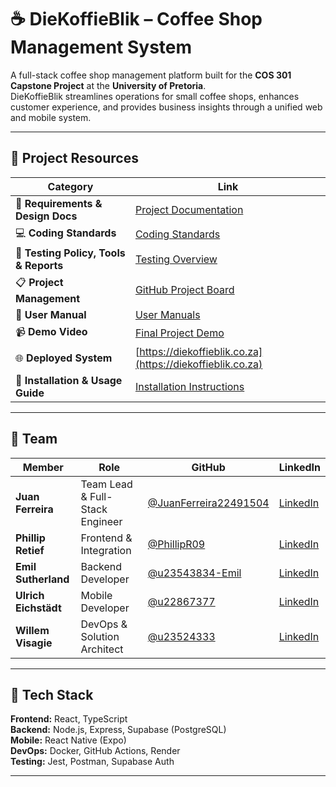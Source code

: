 # ☕ DieKoffieBlik – Coffee Shop Management System

A full-stack coffee shop management platform built for the **COS 301 Capstone Project** at the **University of Pretoria**.  
DieKoffieBlik streamlines operations for small coffee shops, enhances customer experience, and provides business insights through a unified web and mobile system.

---

## 🔗 Project Resources

| Category | Link |
|-----------|------|
| 📘 **Requirements & Design Docs** | [Project Documentation](./docs/README.md) |
| 💻 **Coding Standards** | [Coding Standards](./docs/DieKoffieBlik_Coding_Standards.pdf) |
| 🧪 **Testing Policy, Tools & Reports** | [Testing Overview](./docs/Testing_Policy_Document.pdf) |
| 📋 **Project Management** | [GitHub Project Board](https://github.com/orgs/COS301-SE-2025/projects/119/views/1) |
| 👥 **User Manual** | [User Manuals](./docs/User_Manual_V4.pdf) |
| 📹 **Demo Video** | [Final Project Demo](https://youtu.be/UfOEw-t_K8M) |
| 🌐 **Deployed System** | [https://diekoffieblik.co.za](https://diekoffieblik.co.za) |
| 📱 **Installation & Usage Guide** | [Installation Instructions](./docs/Technical_installation_V2.pdf) |

---

## 👥 Team

| Member | Role | GitHub | LinkedIn |
|---------|------|--------|-----------|
| **Juan Ferreira** | Team Lead & Full-Stack Engineer | [@JuanFerreira22491504](https://github.com/JuanFerreira22491504) | [LinkedIn](https://www.linkedin.com/in/juan-ferreira-2a11a61b8) |
| **Phillip Retief** | Frontend & Integration | [@PhillipR09](https://github.com/PhillipR09) | [LinkedIn](https://www.linkedin.com/in/phillip-retief-a48b23291) |
| **Emil Sutherland** | Backend Developer | [@u23543834-Emil](https://github.com/u23543834-Emil) | [LinkedIn](https://za.linkedin.com/in/emil-sutherland-2a837a356) |
| **Ulrich Eichstädt** | Mobile Developer | [@u22867377](https://github.com/u22867377) | [LinkedIn](https://za.linkedin.com/in/ulrich-eichst%C3%A4dt-060705354) |
| **Willem Visagie** | DevOps & Solution Architect | [@u23524333](https://github.com/u23524333) | [LinkedIn](https://www.linkedin.com/in/willem-visagie-a61872235) |

---

## 🧰 Tech Stack

**Frontend:** React, TypeScript  
**Backend:** Node.js, Express, Supabase (PostgreSQL)  
**Mobile:** React Native (Expo)  
**DevOps:** Docker, GitHub Actions, Render  
**Testing:** Jest, Postman, Supabase Auth  

---
